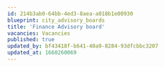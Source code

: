 ```yaml
---
id: 214b3ab0-64bb-4ed3-8aea-a018b1e00930
blueprint: city_advisory_boards
title: 'Finance Advisory board'
vacancies: Vacancies
published: true
updated_by: bf43418f-b641-40a9-8284-93dfcbbc3207
updated_at: 1660260069
---
```

